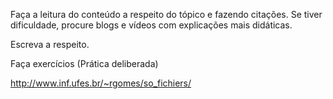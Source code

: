 

Faça a leitura do conteúdo a respeito do tópico e fazendo citações. 
Se tiver dificuldade, procure blogs e vídeos com explicações mais didáticas.

Escreva a respeito. 

Faça exercícios (Prática deliberada)


http://www.inf.ufes.br/~rgomes/so_fichiers/